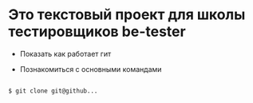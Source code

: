 # Это текстовый проект для школы тестировщиков be-tester

+ Показать как работает гит

+ Познакомиться с основными командами

```bash

$ git clone git@github...